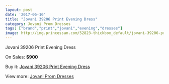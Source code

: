```yaml
---
layout: post
date: '2017-06-16'
title: "Jovani 39206 Print Evening Dress"
category: Jovani Prom Dresses
tags: ["brand","print","jovani","evening","dresses"]
image: http://img.princessan.com/52823-thickbox_default/jovani-39206-print-evening-dress.jpg
---
```

Jovani 39206 Print Evening Dress

On Sales: **$900**
<a href="https://www.princessan.com/en/jovani-prom-dresses/23798-jovani-39206-print-evening-dress.html"><amp-img layout="responsive" width="600" height="600" src="//img.princessan.com/52823-thickbox_default/jovani-39206-print-evening-dress.jpg" alt="Jovani 39206 Print Evening Dress 0" /></a>
<a href="https://www.princessan.com/en/jovani-prom-dresses/23798-jovani-39206-print-evening-dress.html"><amp-img layout="responsive" width="600" height="600" src="//img.princessan.com/52824-thickbox_default/jovani-39206-print-evening-dress.jpg" alt="Jovani 39206 Print Evening Dress 1" /></a>

Buy it: [Jovani 39206 Print Evening Dress](https://www.princessan.com/en/jovani-prom-dresses/23798-jovani-39206-print-evening-dress.html "Jovani 39206 Print Evening Dress")

View more: [Jovani Prom Dresses](https://www.princessan.com/en/207-jovani-prom-dresses "Jovani Prom Dresses")